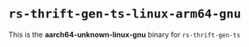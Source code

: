 # `rs-thrift-gen-ts-linux-arm64-gnu`

This is the **aarch64-unknown-linux-gnu** binary for `rs-thrift-gen-ts`
